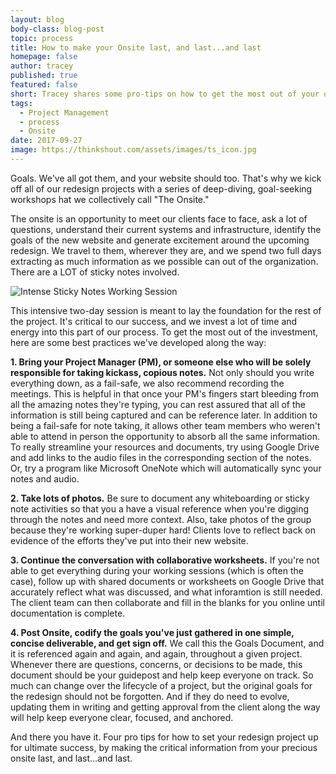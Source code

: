 ```yaml
---
layout: blog
body-class: blog-post
topic: process
title: How to make your Onsite last, and last...and last
homepage: false
author: tracey
published: true
featured: false
short: Tracey shares some pro-tips on how to get the most out of your onsite.
tags:
  - Project Management
  - process
  - Onsite
date: 2017-09-27
image: https://thinkshout.com/assets/images/ts_icon.jpg
---
```


Goals. We've all got them, and your website should too. That's why we kick off all of our redesign projects with a series of deep-diving, goal-seeking workshops hat we collectively call "The Onsite."

The onsite is an opportunity to meet our clients face to face, ask a lot of questions, understand their current systems and infrastructure, identify the goals of the new website and generate excitement around the upcoming redesign. We travel to them, wherever they are, and we spend two full days extracting as much information as we possible can out of the organization. There are a LOT of sticky notes involved.

![Intense Sticky Notes Working Session](/assets/images/ts_redesign/case-studies/splc-main/splc-process.jpg)

This intensive two-day session is meant to lay the foundation for the rest of the project. It's critical to our success, and we invest a lot of time and energy into this part of our process. To get the most out of the investment, here are some best practices we've developed along the way:

**1. Bring your Project Manager (PM), or someone else who will be solely responsible for taking kickass, copious notes.**
Not only should you write everything down, as a fail-safe, we also recommend recording the meetings. This is helpful in that once your PM's fingers start bleeding from all the amazing notes they're typing, you can rest assured that all of the information is still being captured and can be reference later. In addition to being a fail-safe for note taking, it allows other team members who weren't able to attend in person the opportunity to absorb all the same information. To really streamline your resources and documents, try using Google Drive and add links to the audio files in the corresponding section of the notes. Or, try a program like Microsoft OneNote which will automatically sync your notes and audio.

**2. Take lots of photos.**
Be sure to document any whiteboarding or sticky note activities so that you a have a visual reference when you're digging through the notes and need more context. Also, take photos of the group because they're working super-duper hard! Clients love to reflect back on evidence of the efforts they've put into their new website.

**3. Continue the conversation with collaborative worksheets.**
If you're not able to get everything during your working sessions (which is often the case), follow up with shared documents or worksheets on Google Drive that accurately reflect what was discussed, and what inforamtion is still needed. The client team can then collaborate and fill in the blanks for you online until documentation is complete.

**4. Post Onsite, codify the goals you've just gathered in one simple, concise deliverable, and get sign off.**
We call this the Goals Document, and it is referenced again and again, and again, throughout a given project. Whenever there are questions, concerns, or decisions to be made, this document should be your guidepost and help keep everyone on track. So much can change over the lifecycle of a project, but the original goals for the redesign should not be forgotten. And if they do need to evolve, updating them in writing and getting approval from the client along the way will help keep everyone clear, focused, and anchored.

And there you have it. Four pro tips for how to set your redesign project up for ultimate success, by making the critical information from your precious onsite last, and last...and last.
